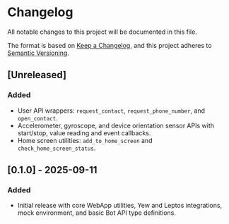 # Changelog

All notable changes to this project will be documented in this file.

The format is based on [Keep a Changelog](https://keepachangelog.com/en/1.0.0/),
and this project adheres to [Semantic Versioning](https://semver.org/spec/v2.0.0.html).

## [Unreleased]

### Added
- User API wrappers: `request_contact`, `request_phone_number`, and `open_contact`.
- Accelerometer, gyroscope, and device orientation sensor APIs with start/stop,
  value reading and event callbacks.
- Home screen utilities: `add_to_home_screen` and `check_home_screen_status`.

## [0.1.0] - 2025-09-11
### Added
- Initial release with core WebApp utilities, Yew and Leptos integrations,
  mock environment, and basic Bot API type definitions.
